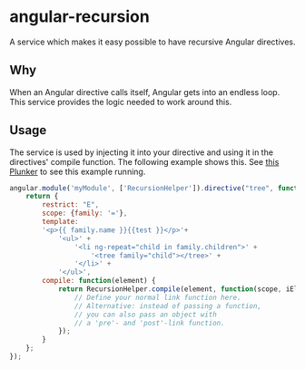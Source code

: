 # angular-recursion

A service which makes it easy possible to have recursive Angular directives.

## Why
When an Angular directive calls itself, Angular gets into an endless loop. This service provides the logic needed to work around this.

## Usage
The service is used by injecting it into your directive and using it in the directives' compile function. The following example shows this. See [this Plunker](http://plnkr.co/edit/JAIyolmqPqO9KsynSiZp?p=preview) to see this example running.

``` javascript
angular.module('myModule', ['RecursionHelper']).directive("tree", function(RecursionHelper) {
    return {
        restrict: "E",
        scope: {family: '='},
        template: 
        '<p>{{ family.name }}{{test }}</p>'+
            '<ul>' + 
                '<li ng-repeat="child in family.children">' + 
                    '<tree family="child"></tree>' +
                '</li>' +
            '</ul>',
        compile: function(element) {
            return RecursionHelper.compile(element, function(scope, iElement, iAttrs, controller, transcludeFn){
                // Define your normal link function here.
                // Alternative: instead of passing a function,
                // you can also pass an object with 
                // a 'pre'- and 'post'-link function.
            });
        }
    };
});
```